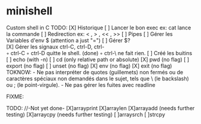 # minishell
Custom shell in C
TODO:
	[X]	Historique
	[ ] Lancer le bon exec ex: cat lance la commande
	[ ] Redirection ex: < , > , << , >>
	[ ] Pipes
	[ ] Gérer les Variables d'env $ (attention a just "=")
	[ ] Gérer $?  
	[X] Gérer les signaux ctrl-C, ctrl-D, ctrl-\
		◦ ctrl-C
		◦ ctrl-D quitte le shell. (done)
		◦ ctrl-\ ne fait rien.
	[ ] Créé les buitins
		[ ] echo (with -n)
		[ ] cd (only relative path or absolute)
		[X] pwd (no flag)
		[ ] export (no flag)
		[ ] unset (no flag)
		[X] env (no flag)
		[X] exit (no flag)
TOKNOW: 
	- Ne pas interpréter de quotes (guillemets) non fermés ou de caractères spéciaux non
	demandés dans le sujet, tels que \ (le backslash) ou ; (le point-virgule).
	- Ne pas gérer les fuites avec readline 

FIXME: 


TODO:
//-Not yet done-
[X]arrayprint
[X]arraylen
[X]arrayadd (needs further testing)
[X]arraycpy (needs further testing)
[ ]arraysrch
[ ]strcpy

